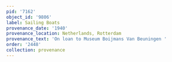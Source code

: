 ```yaml
---
pid: '7162'
object_id: '9806'
label: Sailing Boats
provenance_date: '1940'
provenance_location: Netherlands, Rotterdam
provenance_text: 'On loan to Museum Boijmans Van Beuningen '
order: '2448'
collection: provenance
---
```

